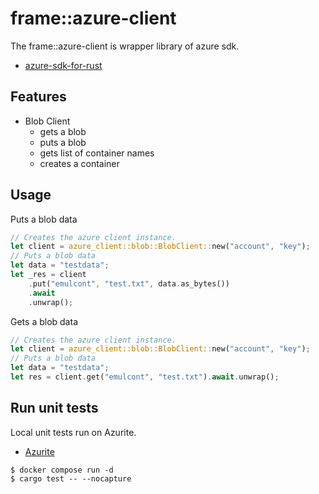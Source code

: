 # frame::azure-client
The frame::azure-client is wrapper library of azure sdk.

- [azure-sdk-for-rust](https://github.com/Azure/azure-sdk-for-rust)

## Features
- Blob Client
  - gets a blob
  - puts a blob
  - gets list of container names
  - creates a container
  
## Usage
Puts a blob data
```rust
// Creates the azure client instance.
let client = azure_client::blob::BlobClient::new("account", "key");
// Puts a blob data
let data = "testdata";
let _res = client
    .put("emulcont", "test.txt", data.as_bytes())
    .await
    .unwrap();
```

Gets a blob data
```rust
// Creates the azure client instance.
let client = azure_client::blob::BlobClient::new("account", "key");
// Puts a blob data
let data = "testdata";
let res = client.get("emulcont", "test.txt").await.unwrap();
```
  
## Run unit tests
Local unit tests run on Azurite.
- [Azurite](https://github.com/Azure/Azurite)

```
$ docker compose run -d
$ cargo test -- --nocapture
```
